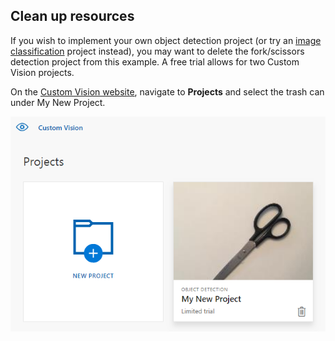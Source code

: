 ## Clean up resources
If you wish to implement your own object detection project (or try an [image classification](../csharp-tutorial.md) project instead), you may want to delete the fork/scissors detection project from this example. A free trial allows for two Custom Vision projects.

On the [Custom Vision website](https://customvision.ai), navigate to **Projects** and select the trash can under My New Project.

![Screenshot of a panel labelled My New Project with a trash can icon](../media/csharp-tutorial/delete_od_project.png)